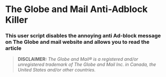 # The Globe and Mail Anti-Adblock Killer

### This user script disables the annoying anti Ad-block message on The Globe and mail website and allows you to read the article

> **DISCLAIMER:** *The Globe and Mail® is a registered and/or unregistered trademark of The Globe and Mail Inc. in Canada, the United States and/or other countries.*
